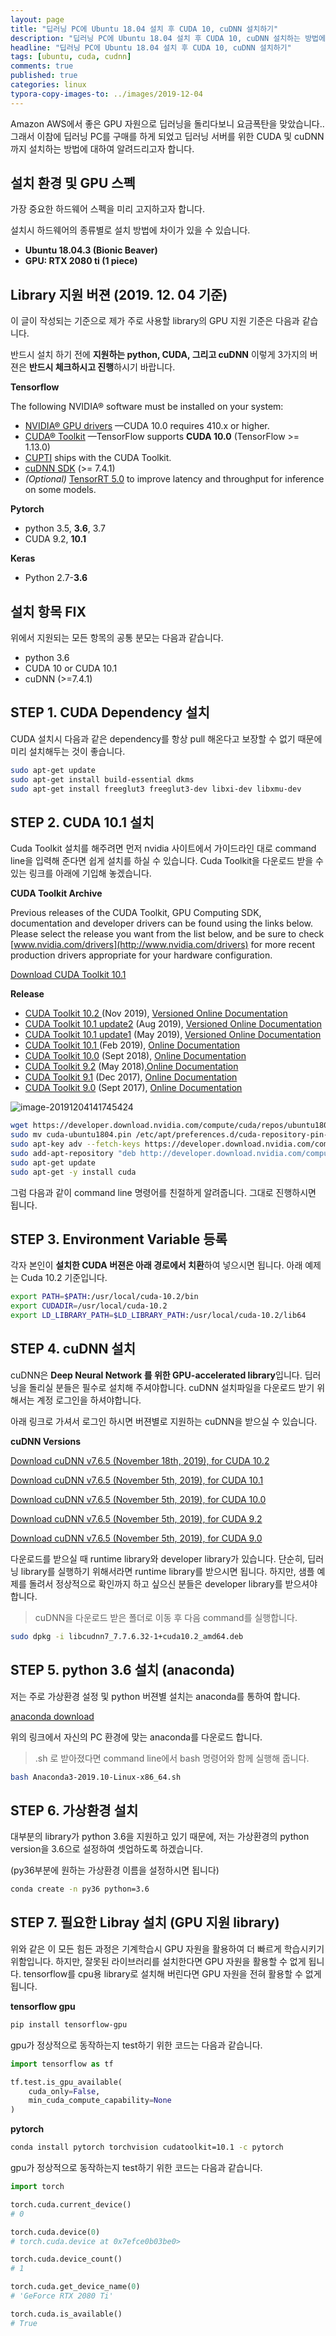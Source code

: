 ```yaml
---
layout: page
title: "딥러닝 PC에 Ubuntu 18.04 설치 후 CUDA 10, cuDNN 설치하기"
description: "딥러닝 PC에 Ubuntu 18.04 설치 후 CUDA 10, cuDNN 설치하는 방법에 대하여 알아보겠습니다"
headline: "딥러닝 PC에 Ubuntu 18.04 설치 후 CUDA 10, cuDNN 설치하기"
tags: [ubuntu, cuda, cudnn]
comments: true
published: true
categories: linux
typora-copy-images-to: ../images/2019-12-04
---
```




Amazon AWS에서 좋은 GPU 자원으로 딥러닝을 돌리다보니 요금폭탄을 맞았습니다.. 그래서 이참에 딥러닝 PC를 구매를 하게 되었고 딥러닝 서버를 위한 CUDA 및 cuDNN까지 설치하는 방법에 대하여 알려드리고자 합니다.

## 설치 환경 및 GPU 스펙

가장 중요한 하드웨어 스펙을 미리 고지하고자 합니다. 

설치시 하드웨어의 종류별로 설치 방법에 차이가 있을 수 있습니다.

* **Ubuntu 18.04.3 (Bionic Beaver)**
* **GPU: RTX 2080 ti (1 piece)**



## Library 지원 버젼 (2019. 12. 04 기준)

이 글이 작성되는 기준으로 제가 주로 사용할 library의 GPU 지원 기준은 다음과 같습니다.

반드시 설치 하기 전에 **지원하는 python, CUDA, 그리고 cuDNN** 이렇게 3가지의 버젼은 **반드시 체크하시고 진행**하시기 바랍니다.



**Tensorflow**

The following NVIDIA® software must be installed on your system:

- [NVIDIA® GPU drivers](https://www.nvidia.com/drivers) —CUDA 10.0 requires 410.x or higher.
- [CUDA® Toolkit](https://developer.nvidia.com/cuda-toolkit-archive) —TensorFlow supports **CUDA 10.0** (TensorFlow >= 1.13.0)
- [CUPTI](http://docs.nvidia.com/cuda/cupti/) ships with the CUDA Toolkit.
- [cuDNN SDK](https://developer.nvidia.com/cudnn) (>= 7.4.1)
- *(Optional)* [TensorRT 5.0](https://docs.nvidia.com/deeplearning/sdk/tensorrt-install-guide/index.html) to improve latency and throughput for inference on some models.



**Pytorch**

* python 3.5, **3.6**, 3.7
* CUDA 9.2, **10.1**



**Keras**

* Python 2.7-**3.6**



## 설치 항목 FIX

위에서 지원되는 모든 항목의 공통 분모는 다음과 같습니다.

* python 3.6
* CUDA 10 or CUDA 10.1
* cuDNN (>=7.4.1)



## STEP 1. CUDA Dependency 설치

CUDA 설치시 다음과 같은 dependency를 항상 pull 해온다고 보장할 수 없기 때문에 미리 설치해두는 것이 좋습니다.

```bash
sudo apt-get update
sudo apt-get install build-essential dkms
sudo apt-get install freeglut3 freeglut3-dev libxi-dev libxmu-dev
```



## STEP 2. CUDA 10.1 설치

Cuda Toolkit 설치를 해주려면 먼저 nvidia 사이트에서 가이드라인 대로 command line을 입력해 준다면 쉽게 설치를 하실 수 있습니다. Cuda Toolkit을 다운로드 받을 수 있는 링크를 아래에 기입해 놓겠습니다.



**CUDA Toolkit Archive**

Previous releases of the CUDA Toolkit, GPU Computing SDK, documentation and developer drivers can be found using the links below. Please select the release you want from the list below, and be sure to check [www.nvidia.com/drivers](http://www.nvidia.com/drivers) for more recent production drivers appropriate for your hardware configuration.

 

[Download CUDA Toolkit 10.1](https://developer.nvidia.com/cuda-downloads)

 

**Release**

* [CUDA Toolkit 10.2 ](https://developer.nvidia.com/cuda-downloads)(Nov 2019), [Versioned Online Documentation](https://docs.nvidia.com/cuda/archive/10.2/)
* [CUDA Toolkit 10.1 update2](https://developer.nvidia.com/cuda-10.1-download-archive-update2) (Aug 2019), [Versioned Online Documentation](https://docs.nvidia.com/cuda/archive/10.1/)
* [CUDA Toolkit 10.1 update1](https://developer.nvidia.com/cuda-10.1-download-archive-update1) (May 2019), [Versioned Online Documentation](https://docs.nvidia.com/cuda/archive/10.1/)
* [CUDA Toolkit 10.1 ](https://developer.nvidia.com/cuda-10.1-download-archive-base)(Feb 2019), [Online Documentation](https://docs.nvidia.com/cuda/archive/10.1/)
* [CUDA Toolkit 10.0](https://developer.nvidia.com/cuda-10.0-download-archive) (Sept 2018), [Online Documentation](https://docs.nvidia.com/cuda/archive/10.0/)
* [CUDA Toolkit 9.2](https://developer.nvidia.com/cuda-92-download-archive) (May 2018),[Online Documentation](https://docs.nvidia.com/cuda/archive/9.2/)
* [CUDA Toolkit 9.1](https://developer.nvidia.com/cuda-91-download-archive-new) (Dec 2017), [Online Documentation](https://docs.nvidia.com/cuda/archive/9.1/)
* [CUDA Toolkit 9.0](https://developer.nvidia.com/cuda-90-download-archive) (Sept 2017), [Online Documentation](https://docs.nvidia.com/cuda/archive/9.0/)



![image-20191204141745424](../images/2019-12-04/image-20191204141745424.png)

```bash
wget https://developer.download.nvidia.com/compute/cuda/repos/ubuntu1804/x86_64/cuda-ubuntu1804.pin
sudo mv cuda-ubuntu1804.pin /etc/apt/preferences.d/cuda-repository-pin-600
sudo apt-key adv --fetch-keys https://developer.download.nvidia.com/compute/cuda/repos/ubuntu1804/x86_64/7fa2af80.pub
sudo add-apt-repository "deb http://developer.download.nvidia.com/compute/cuda/repos/ubuntu1804/x86_64/ /"
sudo apt-get update
sudo apt-get -y install cuda
```

그럼 다음과 같이 command line 명령어를 친절하게 알려줍니다. 그대로 진행하시면 됩니다.



## STEP 3. Environment Variable 등록

각자 본인이 **설치한 CUDA 버젼은  아래 경로에서 치환**하여 넣으시면 됩니다. 아래 예제는 Cuda 10.2 기준입니다.

```bash
export PATH=$PATH:/usr/local/cuda-10.2/bin
export CUDADIR=/usr/local/cuda-10.2
export LD_LIBRARY_PATH=$LD_LIBRARY_PATH:/usr/local/cuda-10.2/lib64
```



## STEP 4. cuDNN 설치

cuDNN은 **Deep Neural Network 를 위한 GPU-accelerated library**입니다. 딥러닝을 돌리실 분들은 필수로 설치해 주셔야합니다. cuDNN 설치파일을 다운로드 받기 위해서는 계정 로그인을 하셔야합니다.

아래 링크로 가셔서 로그인 하시면 버젼별로 지원하는 cuDNN을 받으실 수 있습니다.

**cuDNN Versions**

[Download cuDNN v7.6.5 (November 18th, 2019), for CUDA 10.2](https://developer.nvidia.com/rdp/cudnn-download#a-collapse765-102)

[Download cuDNN v7.6.5 (November 5th, 2019), for CUDA 10.1](https://developer.nvidia.com/rdp/cudnn-download#a-collapse765-101)

[Download cuDNN v7.6.5 (November 5th, 2019), for CUDA 10.0](https://developer.nvidia.com/rdp/cudnn-download#a-collapse765-10)

[Download cuDNN v7.6.5 (November 5th, 2019), for CUDA 9.2](https://developer.nvidia.com/rdp/cudnn-download#a-collapse765-92)

[Download cuDNN v7.6.5 (November 5th, 2019), for CUDA 9.0](https://developer.nvidia.com/rdp/cudnn-download#a-collapse765-90)



다운로드를 받으실 때 runtime library와 developer library가 있습니다. 단순히, 딥러닝 library를 실행하기 위해서라면 runtime library를 받으시면 됩니다. 하지만, 샘플 예제를 돌려서 정상적으로 확인까지 하고 싶으신 분들은 developer library를 받으셔야 합니다.



>  cuDNN을 다운로드 받은 폴더로 이동 후 다음 command를 실행합니다.

```bash
sudo dpkg -i libcudnn7_7.7.6.32-1+cuda10.2_amd64.deb
```



## STEP 5. python 3.6 설치  (anaconda)

저는 주로 가상환경 설정 및 python 버젼별 설치는 anaconda를 통하여 합니다.

[anaconda download](https://www.anaconda.com/distribution/#download-section)

위의 링크에서 자신의 PC 환경에 맞는 anaconda를 다운로드 합니다.

> .sh 로 받아졌다면 command line에서 bash 명령어와 함께 실행해 줍니다.

```bash
bash Anaconda3-2019.10-Linux-x86_64.sh
```



## STEP 6. 가상환경 설치

대부분의 library가 python 3.6을 지원하고 있기 때문에, 저는 가상환경의 python version을 3.6으로 설정하여 셋업하도록 하겠습니다.

(py36부분에 원하는 가상환경 이름을 설정하시면 됩니다)

```bash
conda create -n py36 python=3.6
```



## STEP 7. 필요한 Libray 설치 (GPU 지원 library)

위와 같은 이 모든 힘든 과정은 기계학습시 GPU 자원을 활용하여 더 빠르게 학습시키기 위함입니다. 하지만, 잘못된 라이브러리를 설치한다면 GPU 자원을 활용할 수 없게 됩니다. tensorflow를 cpu용 library로 설치해 버린다면 GPU 자원을 전혀 활용할 수 없게 됩니다.



**tensorflow gpu**

```bash
pip install tensorflow-gpu
```



gpu가 정상적으로 동작하는지 test하기 위한 코드는 다음과 같습니다.

```python
import tensorflow as tf

tf.test.is_gpu_available(
    cuda_only=False,
    min_cuda_compute_capability=None
)
```



**pytorch**

```bash
conda install pytorch torchvision cudatoolkit=10.1 -c pytorch
```

gpu가 정상적으로 동작하는지 test하기 위한 코드는 다음과 같습니다.

```python
import torch

torch.cuda.current_device()
# 0

torch.cuda.device(0)
# torch.cuda.device at 0x7efce0b03be0>

torch.cuda.device_count()
# 1

torch.cuda.get_device_name(0)
# 'GeForce RTX 2080 Ti'

torch.cuda.is_available()
# True
```

